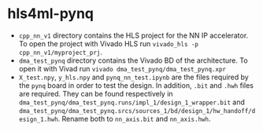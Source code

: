 # hls4ml-pynq
- `cpp_nn_v1` directory contains the HLS project for the NN IP accelerator. To open the project with Vivado HLS run `vivado_hls -p cpp_nn_v1/myproject_prj`.
- `dma_test_pynq` directory contains the Vivado BD of the architecture. To open it with Vivad run `vivado dma_test_pynq/dma_test_pynq.xpr`
- `X_test.npy`, `y_hls.npy` and `pynq_nn_test.ipynb` are the files required by the `pynq` board in order to test the design. In addition, `.bit` and `.hwh` files are required. They can be found respectively in `dma_test_pynq/dma_test_pynq.runs/impl_1/design_1_wrapper.bit` and `dma_test_pynq/dma_test_pynq.srcs/sources_1/bd/design_1/hw_handoff/design_1.hwh`. Rename both to `nn_axis.bit` and `nn_axis.hwh`.
